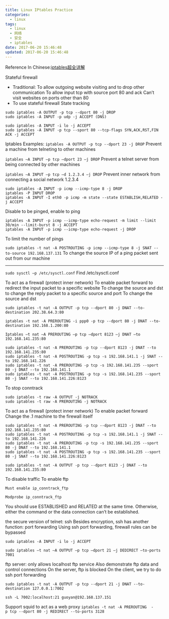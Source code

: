 ```yaml
---
title: Linux IPtables Practice
categories:
  - linux
tags:
  - linux
  - 网络
  - 安全
  - iptables
date: 2017-06-20 15:46:48
updated: 2017-06-20 15:46:48
---
```


Reference In Chinese:[iptables超全详解](http://www.linuxidc.com/Linux/2016-09/134832.htm)

Stateful firewall
- Traditional:
  To allow outgoing website visiting and to drop other communication
  To allow input tcp with source port 80 and ack
  Can’t visit websites on ports other than 80
- To use stateful firewall
  State tracking

```
sudo iptables -A OUTPUT -p tcp --dport 80 -j DROP
sudo iptables -A INPUT -p udp -j ACCEPT (DNS)

sudo iptables -A INPUT -i lo -j ACCEPT
sudo iptables -A INPUT -p tcp --sport 80 --tcp-flags SYN,ACK,RST,FIN ACK -j ACCEPT
```

Iptables Examples:
`iptables -A OUTPUT -p tcp --dport 23 -j DROP`
Prevent a machine from telneting to other machines

`iptables –A INPUT –p tcp –dport 23 –j DROP`
Prevent a telnet server from being connected by other machines

`iptables –A INPUT –p tcp –d 1.2.3.4 –j DROP`
Prevent inner network from connecting a social network 1.2.3.4

```
sudo iptables -A INPUT -p icmp --icmp-type 8 -j DROP
iptables -P INPUT DROP
iptables -A INPUT -I eth0 -p icmp -m state --state ESTABLISH,RELATED -j ACCEPT
```
Disable to be pinged, enable to ping

```
iptables -A INPUT -p icmp --icmp-type echo-request -m limit --limit 30/min --limit-burst 8 -j ACCEPT
iptables -A INPUT -p icmp --icmp-type echo-request -j DROP
```
To limit the number of pings

`sudo iptables -t nat -A POSTROUTING -p icmp --icmp-type 8 -j SNAT --to-source 192.168.137.131`
To change the source IP of a ping packet sent out from our machine

----


`sudo sysctl –p /etc/sysctl.conf`
Find  /etc/sysctl.conf

To act as a firewall (protect inner network)
To enable packet forward
  to redirect the input packet to a specific website
    To change the source and dst
  to change the reply packet to a specific source and port
    To change the source and dst
```
sudo iptables -t nat -A OUTPUT -p tcp --dport 80 -j DNAT --to-destination 202.38.64.3:80

iptables -t nat -A PREROUTING -i ppp0 -p tcp --dport 80 -j DNAT --to-destination 192.168.1.200:80

Iptables –t nat –A PREROUTING –p tcp –dport 8123 –j DNAT –to 192.168.141.235:80

sudo iptables -t nat -A PREROUTING -p tcp --dport 8123 -j DNAT --to 192.168.141.235:80
sudo iptables -t nat -A POSTROUTING -p tcp -s 192.168.141.1 -j SNAT --to 192.168.141.226
sudo iptables -t nat -A PREROUTING -p tcp -s 192.168.141.235 --sport 80 -j DNAT --to 192.168.141.1
sudo iptables -t nat -A POSTROUTING -p tcp -s 192.168.141.235 --sport 80 -j SNAT --to 192.168.141.226:8123
```

To stop conntrack
```
sudo iptables -t raw -A OUTPUT -j NOTRACK
sudo iptables -t raw -A PREROUTING -j NOTRACK
```

To act as a firewall (protect inner network)
To enable packet forward
Change the .1 machine to the firewall itself
```
sudo iptables -t nat -A PREROUTING -p tcp --dport 8123 -j DNAT --to 192.168.141.235:80
sudo iptables -t nat -A POSTROUTING -p tcp -s 192.168.141.1 -j SNAT --to 192.168.141.226
sudo iptables -t nat -A PREROUTING -p tcp -s 192.168.141.235 --sport 80 -j DNAT --to 192.168.141.1
sudo iptables -t nat -A POSTROUTING -p tcp -s 192.168.141.235 --sport 80 -j SNAT --to 192.168.141.226:8123

sudo iptables -t nat -A OUTPUT -p tcp --dport 8123 -j DNAT --to 192.168.141.235:80
```

To disable traffic
To enable ftp
```
Must enable ip_conntrack_ftp

Modprobe ip_conntrack_ftp
```
You should use ESTABLISHED and RELATED at the same time. Otherwise, either the command or the data connection can’t be established.


the secure version of telnet: ssh
Besides encryption, ssh has another function: port forwarding
Using ssh port forwarding, firewall rules can be bypassed
```
sudo iptables -A INPUT -i lo -j ACCEPT

sudo iptables –t nat –A OUTPUT –p tcp –dport 21 –j DEDIRECT –to-ports 7001
```

ftp server: only allows localhost ftp service
  Also demonstrate ftp data and control connections
  On the server, ftp is blocked
  On the client, we try to do ssh port forwarding
```
sudo iptables -t nat -A OUTPUT -p tcp --dport 21 -j DNAT --to-destination 127.0.0.1:7002

ssh -L 7002:localhost:21 guoyan@192.168.137.151
```

Support squid to act as a web proxy
`iptables -t nat -A PREROUTING  -p tcp --dport 80 -j REDIRECT --to-ports 3128`
